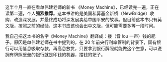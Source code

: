 这半个月一直在看单伟建老师的新书 《Money Machine》，已经读完一遍，正在读第二遍，个人**强烈推荐**。这本书讲的是美国私募基金新桥（NewBridge）收购、改造深发展，并最终成功将深发展卖给中国平安的故事。但目前这本书只有英文版，按照之前的经验，这本书应该也会出中文版，但可能需要多等一段时间。

我自己把这本书的名字《Money Machine》翻译成：搂（音 lou 一声）钱的耙子。原因是单伟建老师在书中提到的，在 20 年前央行利率管制的背景下，国有银行可以用低息吸取存款，再高息放贷，只要拿到银行牌照就能做这个生意，可以说拥有牌照壁垒的银行就是印钱的机器，搂钱的耙子。
